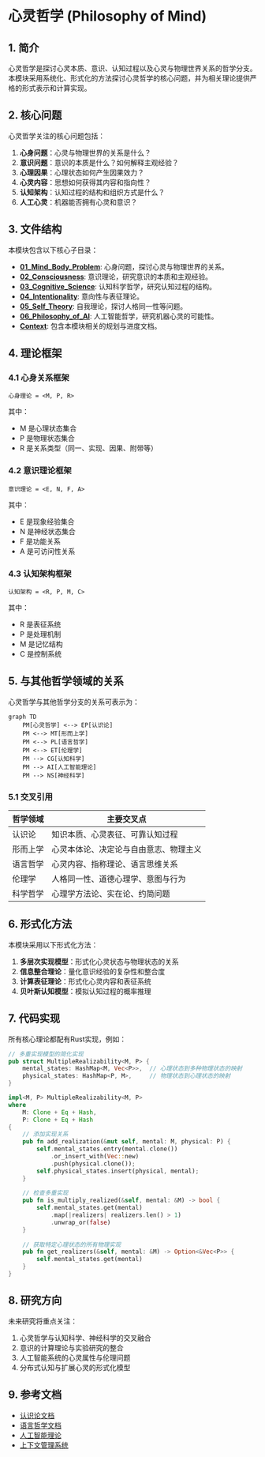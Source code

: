 # 心灵哲学 (Philosophy of Mind)

## 1. 简介

心灵哲学是探讨心灵本质、意识、认知过程以及心灵与物理世界关系的哲学分支。本模块采用系统化、形式化的方法探讨心灵哲学的核心问题，并为相关理论提供严格的形式表示和计算实现。

## 2. 核心问题

心灵哲学关注的核心问题包括：

1. **心身问题**：心灵与物理世界的关系是什么？
2. **意识问题**：意识的本质是什么？如何解释主观经验？
3. **心理因果**：心理状态如何产生因果效力？
4. **心灵内容**：思想如何获得其内容和指向性？
5. **认知架构**：认知过程的结构和组织方式是什么？
6. **人工心灵**：机器能否拥有心灵和意识？

## 3. 文件结构

本模块包含以下核心子目录：

- **[01_Mind_Body_Problem](./01_Mind_Body_Problem/)**: 心身问题，探讨心灵与物理世界的关系。
- **[02_Consciousness](./02_Consciousness/)**: 意识理论，研究意识的本质和主观经验。
- **[03_Cognitive_Science](./03_Cognitive_Science/)**: 认知科学哲学，研究认知过程的结构。
- **[04_Intentionality](./04_Intentionality/)**: 意向性与表征理论。
- **[05_Self_Theory](./05_Self_Theory/)**: 自我理论，探讨人格同一性等问题。
- **[06_Philosophy_of_AI](./06_Philosophy_of_AI/)**: 人工智能哲学，研究机器心灵的可能性。
- **[Context](./Context/)**: 包含本模块相关的规划与进度文档。

## 4. 理论框架

### 4.1 心身关系框架

```text
心身理论 = <M, P, R>
```

其中：

- M 是心理状态集合
- P 是物理状态集合
- R 是关系类型（同一、实现、因果、附带等）

### 4.2 意识理论框架

```text
意识理论 = <E, N, F, A>
```

其中：

- E 是现象经验集合
- N 是神经状态集合
- F 是功能关系
- A 是可访问性关系

### 4.3 认知架构框架

```text
认知架构 = <R, P, M, C>
```

其中：

- R 是表征系统
- P 是处理机制
- M 是记忆结构
- C 是控制系统

## 5. 与其他哲学领域的关系

心灵哲学与其他哲学分支的关系可表示为：

```mermaid
graph TD
    PM[心灵哲学] <--> EP[认识论]
    PM <--> MT[形而上学]
    PM <--> PL[语言哲学]
    PM <--> ET[伦理学]
    PM --> CG[认知科学]
    PM --> AI[人工智能理论]
    PM --> NS[神经科学]
```

### 5.1 交叉引用

| 哲学领域 | 主要交叉点 |
|----------|----------|
| 认识论 | 知识本质、心灵表征、可靠认知过程 |
| 形而上学 | 心灵本体论、决定论与自由意志、物理主义 |
| 语言哲学 | 心灵内容、指称理论、语言思维关系 |
| 伦理学 | 人格同一性、道德心理学、意图与行为 |
| 科学哲学 | 心理学方法论、实在论、约简问题 |

## 6. 形式化方法

本模块采用以下形式化方法：

1. **多层次实现模型**：形式化心灵状态与物理状态的关系
2. **信息整合理论**：量化意识经验的复杂性和整合度
3. **计算表征理论**：形式化心灵内容和表征系统
4. **贝叶斯认知模型**：模拟认知过程的概率推理

## 7. 代码实现

所有核心理论都配有Rust实现，例如：

```rust
// 多重实现模型的简化实现
pub struct MultipleRealizability<M, P> {
    mental_states: HashMap<M, Vec<P>>,  // 心理状态到多种物理状态的映射
    physical_states: HashMap<P, M>,     // 物理状态到心理状态的映射
}

impl<M, P> MultipleRealizability<M, P> 
where 
    M: Clone + Eq + Hash,
    P: Clone + Eq + Hash
{
    // 添加实现关系
    pub fn add_realization(&mut self, mental: M, physical: P) {
        self.mental_states.entry(mental.clone())
            .or_insert_with(Vec::new)
            .push(physical.clone());
        self.physical_states.insert(physical, mental);
    }
    
    // 检查多重实现
    pub fn is_multiply_realized(&self, mental: &M) -> bool {
        self.mental_states.get(mental)
            .map(|realizers| realizers.len() > 1)
            .unwrap_or(false)
    }
    
    // 获取特定心理状态的所有物理实现
    pub fn get_realizers(&self, mental: &M) -> Option<&Vec<P>> {
        self.mental_states.get(mental)
    }
}
```

## 8. 研究方向

未来研究将重点关注：

1. 心灵哲学与认知科学、神经科学的交叉融合
2. 意识的计算理论与实验研究的整合
3. 人工智能系统的心灵属性与伦理问题
4. 分布式认知与扩展心灵的形式化模型

## 9. 参考文档

- [认识论文档](../02_Epistemology/README.md)
- [语言哲学文档](../06_Philosophy_of_Language/README.md)
- [人工智能理论](../../13_Artificial_Intelligence_Theory/README.md)
- [上下文管理系统](../../12_Context_System/README.md)
